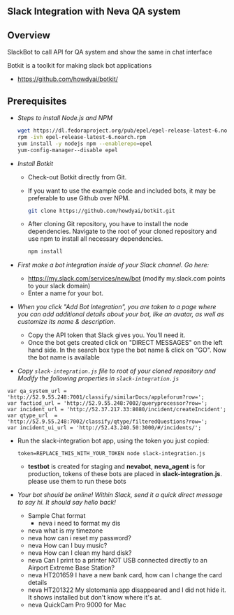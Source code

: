 ## Slack Integration with Neva QA system

Overview
---------
SlackBot to call API for QA system and show the same in chat interface

Botkit is a toolkit for making slack bot applications
- https://github.com/howdyai/botkit/

Prerequisites
-------------
- *Steps to install Node.js and NPM*
	
	```bash
    wget https://dl.fedoraproject.org/pub/epel/epel-release-latest-6.noarch.rpm
    rpm -ivh epel-release-latest-6.noarch.rpm
    yum install -y nodejs npm --enablerepo=epel
    yum-config-manager--disable epel
    ```
- *Install Botkit* 
    - Check-out Botkit directly from Git.
    - If you want to use the example code and included bots, it may be preferable to use Github over NPM.

        ```bash
        git clone https://github.com/howdyai/botkit.git
        ```
    - After cloning Git repository, you have to install the node dependencies. Navigate to the root of your cloned repository and use npm to install all necessary dependencies.

        ```bash
        npm install
        ```
- *First make a bot integration inside of your Slack channel. Go here:*
    - https://my.slack.com/services/new/bot (modify my.slack.com points to your slack domain)
    - Enter a name for your bot.
- *When you click "Add Bot Integration", you are taken to a page where you can add additional details about your bot, like an avatar, as well as customize its name & description.*
    - Copy the API token that Slack gives you. You'll need it.
    - Once the bot gets created click on "DIRECT MESSAGES" on the left hand side. In the search box type the bot name & click on "GO". Now the bot name is available

- *Copy ```slack-integration.js``` file to root of your cloned repository and Modify the following properties in ```slack-integration.js```*  
 ```
var qa_system_url = 'http://52.9.55.248:7001/classify/similarDocs/appleforum?row=';
var factiod_url = 'http://52.9.55.248:7002/queryprocessor?row=';
var incident_url = 'http://52.37.217.33:8080/incident/createIncident';
var qtype_url  = 'http://52.9.55.248:7002/classify/qtype/filteredQuestions?row=';
var incident_ui_url = 'http://52.43.240.50:3000/#/incidents/';
```
- Run the slack-integration bot app, using the token you just copied:

    ```token=REPLACE_THIS_WITH_YOUR_TOKEN node slack-integration.js```
    - **testbot** is created for staging and **nevabot**, **neva_agent** is for production, tokens of these bots are placed in **slack-integration.js**. please use them to run these bots
- *Your bot should be online! Within Slack, send it a quick direct message to say hi. It should say hello back!*
    - Sample Chat format
         - neva i need to format my dis
	 - neva what is my timezone
	 - neva how can i reset my password?
	 - neva How can I buy music?
	 - neva How can I clean my hard disk?
	 - neva Can I print to a printer NOT USB connected directly to an Airport Extreme Base Station?
	 - neva HT201659 I have a new bank card, how can I change the card details
	 - neva HT201322 My slotomania app disappeared and I did not hide it. It shows installed but don't know where it's at.
	 - neva QuickCam Pro 9000 for Mac
